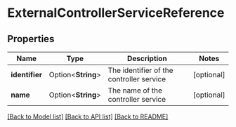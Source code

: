 # ExternalControllerServiceReference

## Properties

Name | Type | Description | Notes
------------ | ------------- | ------------- | -------------
**identifier** | Option<**String**> | The identifier of the controller service | [optional]
**name** | Option<**String**> | The name of the controller service | [optional]

[[Back to Model list]](../README.md#documentation-for-models) [[Back to API list]](../README.md#documentation-for-api-endpoints) [[Back to README]](../README.md)


